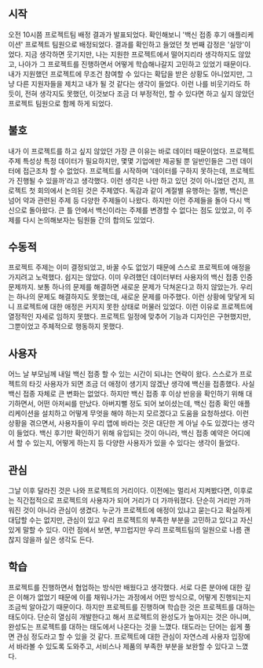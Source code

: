 ## 시작

오전 10시쯤 프로젝트팀 배정 결과가 발표되었다. 확인해보니 '백신 접종 후기 애플리케이션' 프로젝트 팀원으로 배정되었다. 결과를 확인하고 들었던 첫 번째 감정은 '실망'이었다. 지금 생각하면 웃기지만, 나는 지원한 프로젝트에서 떨어지리라 생각하지도 않았고, 나아가 그 프로젝트를 진행하면서 어떻게 학습해나갈지 고민하고 있었기 때문이다. 내가 지원했던 프로젝트에 무조건 참여할 수 있다는 확답을 받은 상황도 아니었지만, 그냥 다른 지원자들을 제치고 내가 될 것 같다는 생각이 들었다. 이런 나를 비웃기라도 하듯이, 전혀 생각지도 못했던, 이것보다 조금 더 부정적인, 할 수 있다면 하고 싶지 않았던 프로젝트 팀원으로 함께 하게 되었다.

## 불호

내가 이 프로젝트를 하고 싶지 않았던 가장 큰 이유는 바로 데이터 때문이었다. 프로젝트 주제 특성상 특정 데이터가 필요하지만, 몇몇 기업에만 제공될 뿐 일반인들은 그런 데이터에 접근조차 할 수 없었다. 프로젝트를 시작하며 '데이터를 구하지 못하는데, 프로젝트가 진행될 수 있을까'라고 생각했다. 이런 생각은 나만 하고 있던 것이 아니었던 건지, 프로젝트 첫 회의에서 논의된 것은 주제였다. 독감과 같이 계절별 유행하는 질병, 백신은 넘어 약과 관련된 주제 등 다양한 주제들이 나왔다. 하지만 이런 주제들을 돌아 다시 백신으로 돌아왔다. 큰 틀 안에서 백신이라는 주제를 변경할 수 없다는 점도 있었고, 이 주제를 다시 논의해보자는 팀원들 간의 합의도 있었다.

## 수동적

프로젝트 주제는 이미 결정되었고, 바꿀 수도 없었기 때문에 스스로 프로젝트에 애정을 가지려고 노력했다. 쉽지는 않았다. 이미 우려했던 데이터부터 사용자의 백신 접종 인증 문제까지. 보통 하나의 문제를 해결하면 새로운 문제가 닥쳐온다고 하지 않았는가. 우리는 하나의 문제도 해결하지도 못했는데, 새로운 문제를 마주했다. 이런 상황에 맞닿게 되니 프로젝트에 대한 애정은 커지지 못한 상태로 머물러 있었다. 이런 이유로 프로젝트에 열정적인 자세로 임하지 못했다. 프로젝트 일정에 맞추어 기능과 디자인은 구현했지만, 그뿐이었고 주체적으로 행동하지 못했다.

## 사용자

어느 날 부모님께 내일 백신 접종 할 수 있는 시간이 되냐는 연락이 왔다. 스스로가 프로젝트의 타깃 사용자가 되면 조금 더 애정이 생기지 않겠냔 생각에 백신을 접종했다. 사실 백신 접종 자체로 큰 변화는 없었다. 하지만 백신 접종 후 이상 반응을 확인하기 위해 대기하면서, 어떤 아저씨를 만났다. 아버지뻘 정도 되어 보이셨는데, 백신 접종 확인 애플리케이션을 설치하고 어떻게 무엇을 해야 하는지 모르겠다고 도움을 요청하셨다. 이런 상황을 겪으면서, 사용자들이 우리 앱에 바라는 것은 대단한 게 아닐 수도 있겠다는 생각이 들었다. 백신 후기만 확인하기 위해 유입되는 것이 아니라, 백신 접종 예약은 어디에서 할 수 있는지, 어떻게 하는지 등 다양한 사용자가 있을 수 있다는 생각이 들었다.

## 관심

그날 이후 달라진 것은 나와 프로젝트의 거리이다. 이전에는 멀리서 지켜봤다면, 이후로는 직간접적으로 프로젝트의 사용자가 되어 거리가 더 가까워졌다. 단순히 거리만 가까워진 것이 아니라 관심이 생겼다. 누군가 프로젝트에 애정이 있냐고 묻는다고 확실하게 대답할 수는 없지만, 관심이 있고 우리 프로젝트의 부족한 부분을 고민하고 있다고 자신 있게 말할 수 있다. 이런 점에서 보면, 부끄럽지만 우리 프로젝트팀의 일원으로 나름 괜찮지 않을까 싶은 생각도 든다.

## 학습

프로젝트를 진행하면서 협업하는 방식만 배웠다고 생각했다. 서로 다른 분야에 대한 깊은 이해가 없었기 때문에 이를 채워나가는 과정에서 어떤 방식으로, 어떻게 진행되는지 조금씩 알아갔기 때문이다. 하지만 프로젝트를 진행하며 학습한 것은 프로젝트를 대하는 태도이다. 단순히 열심히 개발한다고 해서 프로젝트의 완성도가 높아지는 것은 아니며, 완성도는 프로젝트를 대하는 태도에서 나온다는 것을 느꼈다. 태도라는 단어는 쉽게 풀면 관심 정도라고 할 수 있을 것 같다. 프로젝트에 대한 관심이 자연스레 사용자 입장에서 바라볼 수 있도록 도와주고, 서비스나 제품의 부족한 부분을 보완할 수 있다고 느꼈다.
